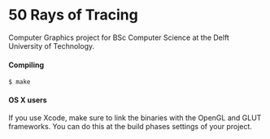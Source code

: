 # 50 Rays of Tracing

Computer Graphics project for BSc Computer Science at the Delft University of Technology.

#### Compiling
```
$ make
```

#### OS X users
If you use Xcode, make sure to link the binaries with the OpenGL and GLUT frameworks. You can do this at the build phases settings of your project.
